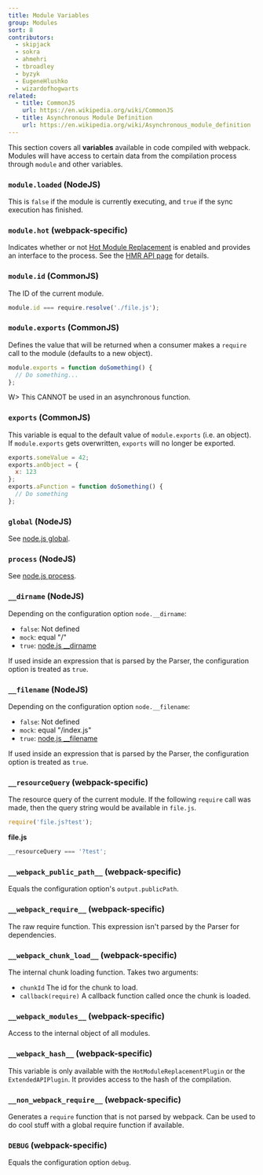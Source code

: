 ```yaml
---
title: Module Variables
group: Modules
sort: 8
contributors:
  - skipjack
  - sokra
  - ahmehri
  - tbroadley
  - byzyk
  - EugeneHlushko
  - wizardofhogwarts
related:
  - title: CommonJS
    url: https://en.wikipedia.org/wiki/CommonJS
  - title: Asynchronous Module Definition
    url: https://en.wikipedia.org/wiki/Asynchronous_module_definition
---
```


This section covers all __variables__ available in code compiled with webpack. Modules will have access to certain data from the compilation process through `module` and other variables.


### `module.loaded` (NodeJS)

This is `false` if the module is currently executing, and `true` if the sync execution has finished.


### `module.hot` (webpack-specific)

Indicates whether or not [Hot Module Replacement](/concepts/hot-module-replacement) is enabled and provides an interface to the process. See the [HMR API page](/api/hot-module-replacement) for details.


### `module.id` (CommonJS)

The ID of the current module.

``` javascript
module.id === require.resolve('./file.js');
```


### `module.exports` (CommonJS)

Defines the value that will be returned when a consumer makes a `require` call to the module (defaults to a new object).

``` javascript
module.exports = function doSomething() {
  // Do something...
};
```

W> This CANNOT be used in an asynchronous function.


### `exports` (CommonJS)

This variable is equal to the default value of `module.exports` (i.e. an object). If `module.exports` gets overwritten, `exports` will no longer be exported.

``` javascript
exports.someValue = 42;
exports.anObject = {
  x: 123
};
exports.aFunction = function doSomething() {
  // Do something
};
```


### `global` (NodeJS)

See [node.js global](https://nodejs.org/api/globals.html#globals_global).


### `process` (NodeJS)

See [node.js process](https://nodejs.org/api/process.html).


### `__dirname` (NodeJS)

Depending on the configuration option `node.__dirname`:

- `false`: Not defined
- `mock`: equal "/"
- `true`: [node.js __dirname](https://nodejs.org/api/globals.html#globals_dirname)

If used inside an expression that is parsed by the Parser, the configuration option is treated as `true`.


### `__filename` (NodeJS)

Depending on the configuration option `node.__filename`:

- `false`: Not defined
- `mock`: equal "/index.js"
- `true`: [node.js __filename](https://nodejs.org/api/globals.html#globals_filename)

If used inside an expression that is parsed by the Parser, the configuration option is treated as `true`.


### `__resourceQuery` (webpack-specific)

The resource query of the current module. If the following `require` call was made, then the query string would be available in `file.js`.

``` javascript
require('file.js?test');
```

__file.js__

``` javascript
__resourceQuery === '?test';
```


### `__webpack_public_path__` (webpack-specific)

Equals the configuration option's `output.publicPath`.


### `__webpack_require__` (webpack-specific)

The raw require function. This expression isn't parsed by the Parser for dependencies.


### `__webpack_chunk_load__` (webpack-specific)

The internal chunk loading function. Takes two arguments:

- `chunkId` The id for the chunk to load.
- `callback(require)` A callback function called once the chunk is loaded.


### `__webpack_modules__` (webpack-specific)

Access to the internal object of all modules.


### `__webpack_hash__` (webpack-specific)

This variable is only available with the `HotModuleReplacementPlugin` or the `ExtendedAPIPlugin`. It provides access to the hash of the compilation.


### `__non_webpack_require__` (webpack-specific)

Generates a `require` function that is not parsed by webpack. Can be used to do cool stuff with a global require function if available.


### `DEBUG`  (webpack-specific)

Equals the configuration option `debug`.
